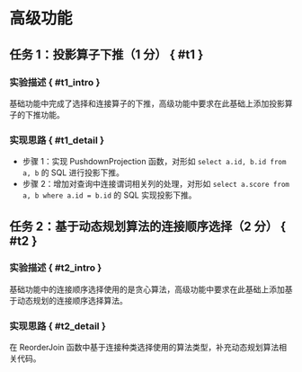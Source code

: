 # 高级功能

## 任务 1：投影算子下推（1 分） { #t1 }

### 实验描述 { #t1_intro }

基础功能中完成了选择和连接算子的下推，高级功能中要求在此基础上添加投影算子的下推功能。

### 实现思路 { #t1_detail }

-   步骤 1：实现 PushdownProjection 函数，对形如 `select a.id, b.id from a, b` 的 SQL 进行投影下推。
-   步骤 2：增加对查询中连接谓词相关列的处理，对形如 `select a.score from a, b where a.id = b.id` 的 SQL 实现投影下推。

## 任务 2：基于动态规划算法的连接顺序选择（2 分） { #t2 }

### 实验描述 { #t2_intro }

基础功能中的连接顺序选择使用的是贪心算法，高级功能中要求在此基础上添加基于动态规划的连接顺序选择算法。

### 实现思路 { #t2_detail }

在 ReorderJoin 函数中基于连接种类选择使用的算法类型，补充动态规划算法相关代码。
